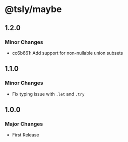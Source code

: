 # @tsly/maybe

## 1.2.0

### Minor Changes

- cc6b661: Add support for non-nullable union subsets

## 1.1.0

### Minor Changes

- Fix typing issue with `.let` and `.try`

## 1.0.0

### Major Changes

- First Release
